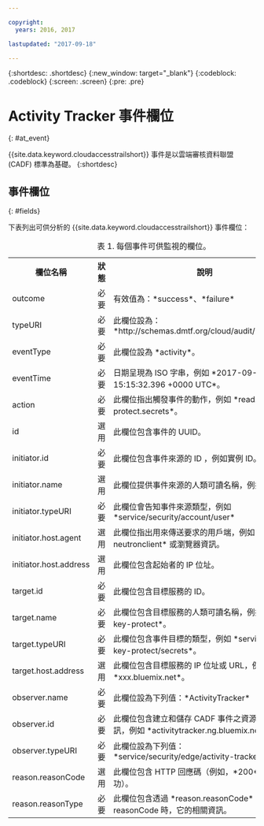 ```yaml
---

copyright:
  years: 2016, 2017

lastupdated: "2017-09-18"

---
```


{:shortdesc: .shortdesc}
{:new_window: target="_blank"}
{:codeblock: .codeblock}
{:screen: .screen}
{:pre: .pre}


# Activity Tracker 事件欄位
{: #at_event}

{{site.data.keyword.cloudaccesstrailshort}} 事件是以雲端審核資料聯盟 (CADF) 標準為基礎。
{:shortdesc}

## 事件欄位
{: #fields}

下表列出可供分析的 {{site.data.keyword.cloudaccesstrailshort}} 事件欄位：

<table>
  <caption>表 1. 每個事件可供監視的欄位。</caption>
  <tr>
    <th>欄位名稱</th>
	<th>狀態</th>
	<th>說明</th>
  </tr>
  <tr>
    <td>outcome</td>
	<td>必要</td>
	<td>有效值為：*success*、*failure*</td>
  </tr>
  <tr>
    <td>typeURI</td>
	<td>必要</td>
	<td>此欄位設為：*http://schemas.dmtf.org/cloud/audit/1.0/event*</td>
  </tr>
  <tr>
    <td>eventType</td>
	<td>必要</td>
	<td>此欄位設為 *activity*。</td>
  </tr>
  <tr>
    <td>eventTime </td>
	<td>必要</td>
	<td>日期呈現為 ISO 字串，例如 *2017-09-17 15:15:32.396 +0000 UTC*。</td>
  </tr>
  <tr>
    <td>action</td>
	<td>必要</td>
	<td>此欄位指出觸發事件的動作，例如 *read.ibm-key-protect.secrets*。</td>
  </tr>
  <tr>
    <td>id</td>
	<td>選用</td>
	<td>此欄位包含事件的 UUID。</td>
  </tr>
  <tr>
    <td>initiator.id</td>
	<td>必要</td>
	<td>此欄位包含事件來源的 ID ，例如實例 ID。</td>
  </tr>
  <tr>
    <td>initiator.name</td>
	<td>選用</td>
	<td>此欄位提供事件來源的人類可讀名稱，例如 userid。</td>
  </tr>
  <tr>
    <td>initiator.typeURI</td>
	<td>必要</td>
	<td>此欄位會告知事件來源類型，例如 *service/security/account/user*</td>
  </tr>
  <tr>
    <td>initiator.host.agent</td>
	<td>選用</td>
	<td>此欄位指出用來傳送要求的用戶端，例如 *python-neutronclient* 或瀏覽器資訊。</td>
  </tr>
  <tr>
    <td>initiator.host.address</td>
	<td>選用</td>
	<td>此欄位包含起始者的 IP 位址。</td>
  </tr>
  <tr>
    <td>target.id</td>
	<td>必要</td>
	<td>此欄位包含目標服務的 ID。</td>
  </tr>
  <tr>
    <td>target.name</td>
	<td>必要</td>
	<td>此欄位包含目標服務的人類可讀名稱，例如 *ibm-key-protect*。</td>
  </tr>
  <tr>
    <td>target.typeURI</td>
	<td>必要</td>
	<td>此欄位包含事件目標的類型，例如 *service/ibm-key-protect/secrets*。</td>
  </tr>
  <tr>
    <td>target.host.address</td>
	<td>選用</td>
	<td>此欄位包含目標服務的 IP 位址或 URL，例如 *xxx.bluemix.net*。</td>
  </tr>
  <tr>
    <td>observer.name</td>
	<td>必要</td>
	<td>此欄位設為下列值：*ActivityTracker*</td>
  </tr>
  <tr>
    <td>observer.id</td>
	<td>必要</td>
	<td>此欄位包含建立和儲存 CADF 事件之資源的相關資訊，例如 *activitytracker.ng.bluemix.net*。</td>
  </tr>
  <tr>
    <td>observer.typeURI</td>
	<td>必要</td>
	<td>此欄位設為下列值：*service/security/edge/activity-tracker*</td>
  </tr>
  <tr>
    <td>reason.reasonCode</td>
	<td>選用</td>
	<td>此欄位包含 HTTP 回應碼（例如，*200* 代表成功）。</td>
  </tr>
  <tr>
    <td>reason.reasonType</td>
	<td>必要</td>
	<td>此欄位包含透過 *reason.reasonCode* 欄位提供 reasonCode 時，它的相關資訊。</td>
  </tr>
</table>

 

